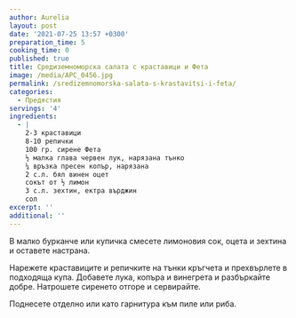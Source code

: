 ```yaml
---
author: Aurelia
layout: post
date: '2021-07-25 13:57 +0300'
preparation_time: 5
cooking_time: 0
published: true
title: Средиземноморска салата с краставици и Фета
image: /media/APC_0456.jpg
permalink: /sredizemnomorska-salata-s-krastavitsi-i-feta/
categories:
  - Предястия
servings: '4'
ingredients:
  - |
    2-3 краставици
    8-10 репички
    100 гр. сирене Фета
    ½ малка глава червен лук, нарязана тънко
    ¼ връзка пресен копър, нарязанa
    2 с.л. бял винен оцет 
    сокът от ½ лимон 
    3 с.л. зехтин, ектра върджин
    сол
excerpt: ''
additional: ''
---
```

В малко бурканче или купичка смесете лимоновия сок, оцета и зехтина и оставете настрана. 

Нарежете краставиците и репичките на тънки кръгчета и прехвърлете в подходяща купа. Добавете лука, копъра и винегрета и разбъркайте добре. Натрошете сиренето отгоре и сервирайте.

Поднесете отделно или като гарнитура към пиле или риба.


